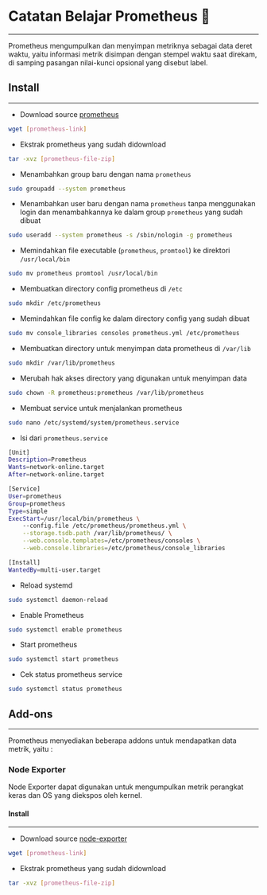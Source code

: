 # Catatan Belajar Prometheus 📝
-------------------------------------------

Prometheus mengumpulkan dan menyimpan metriknya sebagai data deret waktu, yaitu informasi metrik disimpan dengan stempel waktu saat direkam, di samping pasangan nilai-kunci opsional yang disebut label.


## Install
-------------------------------------------

* Download source [prometheus](https://prometheus.io/download/#prometheus)
```bash
wget [prometheus-link]
```

* Ekstrak prometheus yang sudah didownload
```bash
tar -xvz [prometheus-file-zip]
```

* Menambahkan group baru dengan nama `prometheus`
```bash
sudo groupadd --system prometheus
```

* Menambahkan user baru dengan nama `prometheus` tanpa menggunakan login dan menambahkannya ke dalam group `prometheus` yang sudah dibuat
```bash
sudo useradd --system prometheus -s /sbin/nologin -g prometheus
```

* Memindahkan file executable (`prometheus`, `promtool`) ke direktori `/usr/local/bin`
```bash
sudo mv prometheus promtool /usr/local/bin
```

* Membuatkan directory config prometheus di `/etc`
```bash
sudo mkdir /etc/prometheus
```

* Memindahkan file config ke dalam directory config yang sudah dibuat
```bash
sudo mv console_libraries consoles prometheus.yml /etc/prometheus
```

* Membuatkan directory untuk menyimpan data prometheus di `/var/lib`
```bash
sudo mkdir /var/lib/prometheus
```

* Merubah hak akses directory yang digunakan untuk menyimpan data
```bash
sudo chown -R prometheus:prometheus /var/lib/prometheus
```

* Membuat service untuk menjalankan prometheus
```bash
sudo nano /etc/systemd/system/prometheus.service
```

* Isi dari `prometheus.service`
```bash
[Unit]
Description=Prometheus
Wants=network-online.target
After=network-online.target

[Service]
User=prometheus
Group=prometheus
Type=simple
ExecStart=/usr/local/bin/prometheus \
    --config.file /etc/prometheus/prometheus.yml \
    --storage.tsdb.path /var/lib/prometheus/ \
    --web.console.templates=/etc/prometheus/consoles \
    --web.console.libraries=/etc/prometheus/console_libraries

[Install]
WantedBy=multi-user.target
```

* Reload systemd
```bash
sudo systemctl daemon-reload
```

* Enable Prometheus
```bash
sudo systemctl enable prometheus
```

* Start prometheus
```bash
sudo systemctl start prometheus
```

* Cek status prometheus service
```bash
sudo systemctl status prometheus
```


## Add-ons
-------------------------------------------

Prometheus menyediakan beberapa addons untuk mendapatkan data metrik, yaitu :


### Node Exporter

Node Exporter dapat digunakan untuk mengumpulkan metrik perangkat keras dan OS yang diekspos oleh kernel.

#### Install
-------------------------------------------

* Download source [node-exporter](https://prometheus.io/download/#node_exporter)
```bash
wget [prometheus-link]
```

* Ekstrak prometheus yang sudah didownload
```bash
tar -xvz [prometheus-file-zip]
```





